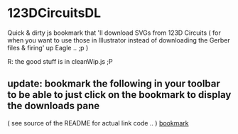 # 123DCircuitsDL
Quick &amp; dirty js bookmark that 'll download SVGs from 123D Circuits ( for when you want to use those in Illustrator instead of downloading the Gerber files &amp; firing' up Eagle .. ;p )

R: the good stuff is in cleanWip.js ;P

## update: bookmark the following in your toolbar to be able to just click on the bookmark to display the downloads pane
( see source of the README for actual link code .. )
<a id="bookmark" href="!function(){function e(e){window.toZip.push(e),console.log(&quot;viewTypes to be zipped: &quot;+window.toZip)}function t(e){for(var t=0;t&amp;lt;window.toZip.length;t++)if(window.toZip[t]===e){window.toZip.splice(t,1);break}console.log(&quot;viewTypes to be zipped: &quot;+window.toZip)}function i(e){for(var t=0;t&amp;lt;d.length;t++)if(d[t][0]+&quot;_&quot;+d[t][3]===e)return d[t]}function n(e){var t=i(e);if(&quot;csv&quot;===t[3]){var n=new Blob([t[2]],{type:&quot;text/plain;charset=utf-8&quot;});saveAs(n,t[0]+&quot;.&quot;+t[3])}else if(&quot;html&quot;===t[3]){var n=new Blob([t[2]],{type:&quot;text/html;charset=utf-8&quot;});saveAs(n,t[0]+&quot;.&quot;+t[3])}else if(&quot;svg&quot;===t[3]){var o='&amp;lt;?xml version=&quot;1.0&quot; standalone=&quot;no&quot;?&amp;gt;&amp;lt;!DOCTYPE svg PUBLIC &quot;-//W3C//DTD SVG 1.1//EN&quot; &quot;http://www.w3.org/Graphics/SVG/1.1/DTD/svg11.dtd&quot;&amp;gt;',l=(new XMLSerializer).serializeToString(t[2]),n=new Blob([o+l],{type:&quot;image/svg+xml;charset=utf-8&quot;});saveAs(n,t[0]+&quot;.&quot;+t[3])}}function o(){document.querySelector(&quot;#dlPopup&quot;).querySelectorAll('input[type=&quot;checkbox&quot;]');[].forEach(function(e){e.click()}),console.log(&quot;showiiing-yum ( not chewing gum ! )&quot;)}function l(e){o(),x.style.right=&quot;0px&quot;}var r=document.createElement(&quot;script&quot;);r.src=&quot;https://cdn.rawgit.com/eligrey/FileSaver.js/master/FileSaver.js&quot;,document.body.appendChild(r);var s=document.createElement(&quot;script&quot;);s.src=&quot;https://cdn.rawgit.com/Stuk/jszip/master/dist/jszip.min.js&quot;,document.body.appendChild(s);var a=document.querySelector(&quot;.js-circuit-menu-title&quot;).textContent||document.querySelector(&quot;.vertical-spacing--title&quot;).textContent.substr(0,document.querySelector(&quot;.vertical-spacing--title&quot;).textContent.indexOf(&quot;|&quot;)-3),c=document.querySelectorAll(&quot;div.sitemenu__right__item--editor&quot;),p=c[1].querySelectorAll(&quot;a&quot;),d=[];[].forEach.call(p,function(e){&quot;bom&quot;!==e.href.substr(e.href.indexOf(&quot;#&quot;)+1)&amp;amp;&amp;amp;d.push([e.href.substr(e.href.indexOf(&quot;#&quot;)+1),e.querySelector(&quot;svg&quot;),document.querySelector(e.href.substr(e.href.indexOf(&quot;#&quot;))+&quot;Tab&quot;).querySelector(&quot;svg&quot;),&quot;svg&quot;])});var u=document.querySelector('a[href=&quot;#bom&quot;]');u.click();var h=document.querySelector(&quot;table.bom__table&quot;),g=h.innerText.replace(/\s{8}/g,&quot;	&quot;).replace(/\s{3,}/g,&quot;\n&quot;).replace(/\t{1,}/g,&quot;,&quot;);g.replace(/,\n/g,',&quot;&quot;\n'),g.endsWith(&quot;,&quot;)&amp;amp;&amp;amp;(g+='&quot;&quot;\n'),d.push([u.href.substr(u.href.indexOf(&quot;#&quot;)+1),u.querySelector(&quot;svg&quot;),(new XMLSerializer).serializeToString(h),&quot;html&quot;],[u.href.substr(u.href.indexOf(&quot;#&quot;)+1),u.querySelector(&quot;svg&quot;),a+&quot; - Bill Of Materials\n&quot;+g,&quot;csv&quot;]);var m=document.createElement(&quot;ul&quot;);m.style.paddingLeft=&quot;0px&quot;,d.forEach(function(i){var o=document.createElement(&quot;li&quot;);o.className=&quot;circuit-view&quot;,o.setAttribute(&quot;data-viewType&quot;,i[0]),o.setAttribute(&quot;data-viewExt&quot;,i[3]),o.style.display=&quot;block&quot;,o.style.height=&quot;50px&quot;;var l=document.createElement(&quot;input&quot;);l.type=&quot;checkbox&quot;,l.id=i[0],l.style[&quot;float&quot;]=&quot;left&quot;,l.style.marginTop=&quot;2.5px&quot;,l.style.marginRight=&quot;10px&quot;,l.style.width=l.style.height=&quot;50px&quot;,l.style.marginTop=&quot;0px&quot;,l.style.opacity=&quot;0&quot;,l.style.cursor=&quot;pointer&quot;,l.onchange=function(){console.log(&quot;CHECKBOX CHANGE HAPPENED !&quot;),this.checked?(e(this.parentElement.getAttribute(&quot;data-viewType&quot;)+&quot;_&quot;+this.parentElement.getAttribute(&quot;data-viewExt&quot;)),this.nextSibling.innerHTML=&quot;&amp;amp;#10003;&quot;,this.nextSibling.style.color=&quot;#0696D7&quot;,this.nextSibling.nextSibling.style.color=&quot;#0696D7&quot;):(t(this.parentElement.getAttribute(&quot;data-viewType&quot;)+&quot;_&quot;+this.parentElement.getAttribute(&quot;data-viewExt&quot;)),this.nextSibling.innerHTML=&quot;&amp;amp;#9675;&quot;,this.nextSibling.style.color=&quot;#C5CFD9&quot;,this.nextSibling.nextSibling.style.color=&quot;#C5CFD9&quot;)};var r=document.createElement(&quot;div&quot;);r.style.pointerEvents=&quot;none&quot;,r.className=&quot;sitemenu__view_switch sitemenu__svg_block_btn&quot;,r.style[&quot;float&quot;]=&quot;left&quot;,r.style.marginLeft=&quot;-62px&quot;,r.innerHTML=&quot;&amp;amp;#9675;&quot;,r.style.color=&quot;rgb(197, 207, 217);&quot;,r.style.fontSize=&quot;30px&quot;,r.style.textAlign=&quot;center&quot;,r.style.lineHeight=&quot;50px&quot;,r.onmouseenter=function(){this.setAttribute(&quot;data-glyph&quot;,this.innerHTML),this.innerHTML=&quot;&amp;amp;#10003;&quot;,console.log(&quot;iconDiv mouse enter happened !&quot;)},r.onmouseleave=function(){this.innerHTML=this.getAttribute(&quot;data-glyph&quot;),console.log(&quot;iconDiv mouse leave happened !&quot;)};var s=document.createElement(&quot;a&quot;);s.textContent=i[0],&quot;bom&quot;===i[0]?s.textContent=i[0]+&quot; (.&quot;+i[3]+&quot;)&quot;:s.textContent=i[0],s.style.display=&quot;block&quot;,s.style.lineHeight=&quot;50px&quot;,s.style.fontSize=&quot;20px&quot;,s.onclick=function(){console.log(this.parentElement.getAttribute(&quot;data-viewType&quot;)+&quot; to be savedAs !&quot;),n(this.parentElement.getAttribute(&quot;data-viewType&quot;)+&quot;_&quot;+this.parentElement.getAttribute(&quot;data-viewExt&quot;))},s.onmouseover=function(){this.setAttribute(&quot;data-color&quot;,this.style.color),this.style.color=&quot;#0696D7&quot;,console.log(&quot;dlLink mouse over happened !&quot;)},s.onmouseout=function(){this.style.color=this.getAttribute(&quot;data-color&quot;),console.log(&quot;dlLink mouse out happened !&quot;)},o.appendChild(l),o.appendChild(r),o.appendChild(s),m.appendChild(o)});var y=document.createElement(&quot;h4&quot;);y.textContent=&quot;Export options&quot;,y.style.fontFamily='&quot;Roboto&quot;,sans-serif',y.style.fontWeight=&quot;500&quot;,y.style.paddingTop=&quot;18px&quot;,y.style.textAlign=&quot;center&quot;;var v=document.createElement(&quot;a&quot;);v.textContent=a.replace(/ /g,&quot;_&quot;)+&quot;.zip&quot;,v.style.textOverflow=&quot;ellipsis&quot;;var f=document.createElement(&quot;p&quot;);f.innerHTML=&quot;click to download,&amp;lt;br&amp;gt; tick to add to .zip&quot;,f.style.textAlign=&quot;center&quot;,f.style.fontSize=&quot;15px&quot;;var x=document.createElement(&quot;div&quot;);x.id=&quot;dlPopup&quot;,x.appendChild(y),x.appendChild(f),x.appendChild(m),x.appendChild(v),x.style.zIndex=1e3,x.style.position=&quot;absolute&quot;,x.style.backgroundColor=&quot;white&quot;,x.style.right=&quot;0px&quot;,x.style.top=&quot;48px&quot;,x.style.borderTop=&quot;1px solid #C5CFD9&quot;,x.style.width=&quot;192px&quot;,x.style.paddingTop=&quot;5.5px&quot;,x.style.paddingLeft=&quot;5.5px&quot;,x.style.paddingBottom=&quot;5.5px&quot;,x.style.right=&quot;-200px&quot;,x.style.webkitTransition=&quot;right 500ms ease-out&quot;,document.body.appendChild(x),window.toZip=[],v.onclick=function(){console.log(&quot;get the items names from toZip array &amp;amp; zim 'em all ! &quot;);for(var e=new JSZip,t=0;t&amp;lt;window.toZip.length;t++){var n=i(window.toZip[t]);if(&quot;csv&quot;===n[3])e.file(n[0]+&quot;.&quot;+n[3],n[2]+&quot;\n&quot;);else if(&quot;html&quot;===n[3])e.file(n[0]+&quot;.&quot;+n[3],n[2]);else if(&quot;svg&quot;===n[3]){var o='&amp;lt;?xml version=&quot;1.0&quot; standalone=&quot;no&quot;?&amp;gt;&amp;lt;!DOCTYPE svg PUBLIC &quot;-//W3C//DTD SVG 1.1//EN&quot; &quot;http://www.w3.org/Graphics/SVG/1.1/DTD/svg11.dtd&quot;&amp;gt;',l=(new XMLSerializer).serializeToString(n[2]);e.file(n[0]+&quot;.&quot;+n[3],o+l)}}var r=e.generate({type:&quot;blob&quot;});saveAs(r,a.replace(/ /g,&quot;_&quot;)+&quot;.zip&quot;)},setTimeout(function(){l()},500)}();"> bookmark</a>
